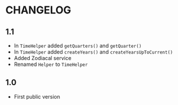 CHANGELOG
==========

1.1
----

 * In `TimeHelper` added `getQuarters()` and `getQuarter()`
 * In `TimeHelper` added `createYears()` and `createYearsUpToCurrent()`
 * Added Zodiacal service
 * Renamed `Helper` to `TimeHelper`

1.0
----

 * First public version